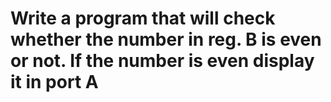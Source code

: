 # Write a program that will check whether the number in reg. B is even or not. If the number is even display it in port A
